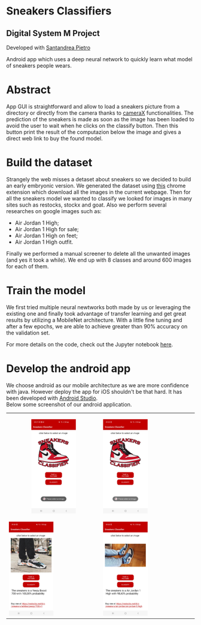 # Sneakers Classifiers

<h2>Digital System M Project</h2>

Developed with <a href="https://github.com/Pirs98">Santandrea Pietro</a>

Android app which uses a deep neural network to quickly learn what model of sneakers people wears.

# Abstract

App GUI is straightforward and allow to load a sneakers picture from a directory or directly from the camera thanks to <a href="https://developer.android.com/training/camerax">cameraX</a> functionalities.
The prediction of the sneakers is made as soon as the image has been loaded to avoid the user to wait when he clicks on the classify button. Then this button print the result of the computazion below the image and gives a direct web link to buy the found model.

# Build the dataset
Strangely the web misses a detaset about sneakers so we decided to build an early embryonic version.
We generated the dataset using <a href="https://download-all-images.mobilefirst.me">this</a> chrome extension which download all the images in the current webpage. Then for all the sneakers model we wanted to classify we looked for images in many sites such as restocks, stockx and goat. Also we perform several researches on google images such as: 
<ul>
    <li>Air Jordan 1 High;</li>
    <li>Air Jordan 1 High for sale;</li>
    <li>Air Jordan 1 High on feet;</li>
    <li>Air Jordan 1 High outfit.</li>
</ul>
Finally we performed a manual screener to delete all the unwanted images (and yes it took a while).
We end up with 8 classes and around 600 images for each of them.

# Train the model
We first tried multiple neural newtworks both made by us or leveraging the existing one and finally took advantage of transfer learning and get great results by utilizing a MobileNet architecture. With a little fine tuning and after a few epochs, we are able to achieve greater than 90% accuracy on the validation set.

For more details on the code, check out the Jupyter notebook <a href="build_model/model_creation.ipynb">here</a>.

# Develop the android app
We choose android as our mobile architecture as we are more confidence with java. However deploy the app for iOS shouldn't be that hard. It has been developed with <a href="https://developer.android.com/studio">Android Studio</a>.<br>
Below some screenshot of our android application.

<table>
    <tr>
        <td><p align="center"><img src="app_screen/1.jpg" width="50%"></p></td>
        <td><img src="app_screen/2.jpg"  width="50%"></td>
    </tr>
    <tr>
        <td><img src="app_screen/3.jpg" width="50%"></td>
        <td><img src="app_screen/4.jpg" width="50%"></td>
    </tr>
</table>
    
   




